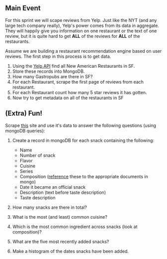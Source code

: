 ## Main Event

For this sprint we will scape reviews from Yelp.  Just like the NYT (and any large tech company really), Yelp's power comes from its data in aggregate.  They will happily give you information on one restaurant or the text of one review, but it is quite hard to get __ALL__ of the reviews for __ALL__ of the restaurants.

Assume we are building a restaurant recommendation engine based on user reviews.  The first step in this process is to get data.

1. Using the [Yelp API](http://www.yelp.com/developers/documentation/v2/search_api) find all New American Restaurants in SF.
2. Store these records into MongoDB.
2. How many Gastropubs are there in SF?
3. For each Restaurant, scrape the first page of reviews from each restaurant.
4. For each Restaurant count how many 5 star reviews it has gotten.
5. Now try to get metadata on all of the restaurants in SF

## (Extra) Fun!

Scrape [this](http://www.snackdata.com) site and use it's data to answer the following questions (using mongoDB queries):

1. Create a record in mongoDB for each snack containing the following:
    * Name
    * Number of snack
    * Flavor
    * Cuisine
    * Series
    * Composition ([reference](http://docs.mongodb.org/manual/tutorial/model-referenced-one-to-many-relationships-between-documents/) these to the appropriate documents in mongo)
    * Date it became an official snack
    * Description (text before taste description)
    * Taste description

1. How many snacks are there in total?
2. What is the most (and least) common cuisine?
3. Which is the most common ingredient across snacks (look at composition)?
4. What are the five most recently added snacks?
5. Make a histogram of the dates snacks have been added.
